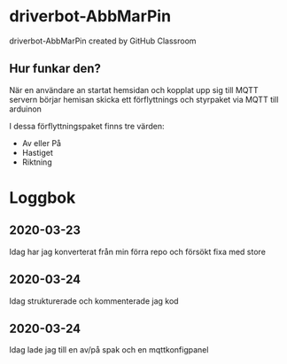 # driverbot-AbbMarPin
driverbot-AbbMarPin created by GitHub Classroom

## Hur funkar den?

När en användare an startat hemsidan och kopplat upp sig till MQTT servern börjar hemisan skicka ett förflyttnings och styrpaket via MQTT till arduinon

I dessa förflyttningspaket finns tre värden:
* Av eller På
* Hastiget
* Riktning


# Loggbok

## 2020-03-23 
Idag har jag konverterat från min förra repo och försökt fixa med store

## 2020-03-24
Idag strukturerade och kommenterade jag kod  

## 2020-03-24
Idag lade jag till en av/på spak och en mqttkonfigpanel
